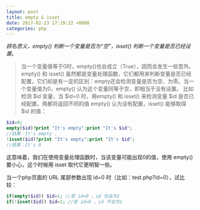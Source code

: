 ```yaml
---
layout: post
title: empty & isset
date: 2017-02-23 17:19:22 +0800
categories: php
---
```

*顾名思义，empty() 判断一个变量是否为“空”，isset() 判断一个变量是否已经设置。*

> 当一个变量值等于0时，empty()也会成立（True），因而会发生一些意外。empty() 和 isset() 虽然都是变量处理函数，它们都用来判断变量是否已经配置，它们却是有一定的区别：empty还会检测变量是否为空、为零。当一个变量值为0，empty() 认为这个变量同等于空，即相当于没有设置。
比如检测 $id 变量，当 $id=0 时，用empty() 和 isset() 来检测变量 $id 是否已经配置，两都将返回不同的值 empty() 认为没有配置，isset() 能够取得 $id 的值：

``` php
$id=0;
empty($id)?print "It's empty":print "It's $id";
//结果：It's empty .
!isset($id)?print "It's empty":print "It's $id";
//结果：It's 0 
```

这意味着，我们在使用变量处理函数时，当该变量可能出现0的值，使用 empty() 要小心，这个时候用 isset 取代它更明智一些。

当一个php页面的 URL 尾部参数出现 id=0 时（比如：test.php?id=0），试比较：
``` php
if(empty($id)) $id=1; //若 id=0 ，id 也会为1
if(!isset($id)) $id=1; //若 id=0 ，id 不会为1
```
